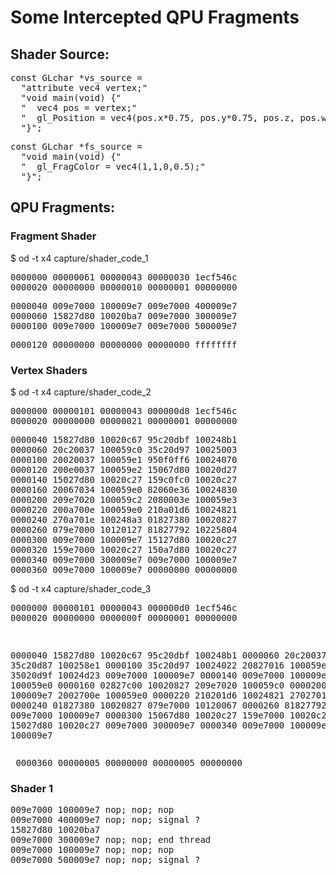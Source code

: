 # Some Intercepted QPU Fragments

## Shader Source:
<pre>
const GLchar *vs_source =
  "attribute vec4 vertex;"
  "void main(void) {"
  "  vec4 pos = vertex;"
  "  gl_Position = vec4(pos.x*0.75, pos.y*0.75, pos.z, pos.w);"
  "}";
</pre>

<pre>
const GLchar *fs_source =
  "void main(void) {"
  "  gl_FragColor = vec4(1,1,0,0.5);"
  "}";
</pre>

## QPU Fragments:

### Fragment Shader

$ od -t x4 capture/shader_code_1
<pre>
0000000 00000061 00000043 00000030 1ecf546c
0000020 00000000 00000010 00000001 00000000
</pre>
<pre>
0000040 009e7000 100009e7 009e7000 400009e7
0000060 15827d80 10020ba7 009e7000 300009e7
0000100 009e7000 100009e7 009e7000 500009e7
</pre>
<pre>
0000120 00000000 00000000 00000000 ffffffff
</pre>

### Vertex Shaders

$ od -t x4 capture/shader_code_2
<pre>
0000000 00000101 00000043 000000d8 1ecf546c
0000020 00000000 00000021 00000001 00000000
</pre>
<pre>
0000040 15827d80 10020c67 95c20dbf 100248b1
0000060 20c20037 100059c0 35c20d97 10025003
0000100 20020037 100059e1 950f0ff6 10024070
0000120 200e0037 100059e2 15067d80 10020d27
0000140 15027d80 10020c27 159c0fc0 10020c27
0000160 20067034 100059e0 82060e36 10024830
0000200 209e7020 100059c2 2080003e 100059e3
0000220 200a700e 100059e0 210a01d6 10024821
0000240 270a701e 100248a3 01827380 10020827
0000260 079e7000 10120127 81827792 10225804
0000300 009e7000 100009e7 15127d80 10020c27
0000320 159e7000 10020c27 150a7d80 10020c27
0000340 009e7000 300009e7 009e7000 100009e7
0000360 009e7000 100009e7 00000000 00000000
</pre>

$ od -t x4 capture/shader_code_3
<pre>
0000000 00000101 00000043 000000d0 1ecf546c
0000020 00000000 0000000f 00000001 00000000
</pre><pre>
0000040 15827d80 10020c67 95c20dbf 100248b1
0000060 20c20037 100059e0 35c20d87 100258e1
0000100 35c20d97 10024022 20827016 100059e2
0000120 35020d9f 10024d23 009e7000 100009e7
0000140 009e7000 100009e7 20027034 100059e0
0000160 02827c00 10020827 209e7020 100059c0
0000200 009e7000 100009e7 2002700e 100059e0
0000220 210201d6 10024821 2702701e 100248a3
0000240 01827380 10020827 079e7000 10120067
0000260 81827792 10225801 009e7000 100009e7
0000300 15067d80 10020c27 159e7000 10020c27
0000320 15027d80 10020c27 009e7000 300009e7
0000340 009e7000 100009e7 009e7000 100009e7
</pre><pre>
0000360 00000005 00000000 00000005 00000000
</pre>

### Shader 1
<pre>
009e7000 100009e7 nop; nop; nop
009e7000 400009e7 nop; nop; signal ?
15827d80 10020ba7
009e7000 300009e7 nop; nop; end thread
009e7000 100009e7 nop; nop; nop
009e7000 500009e7 nop; nop; signal ?
</pre>
